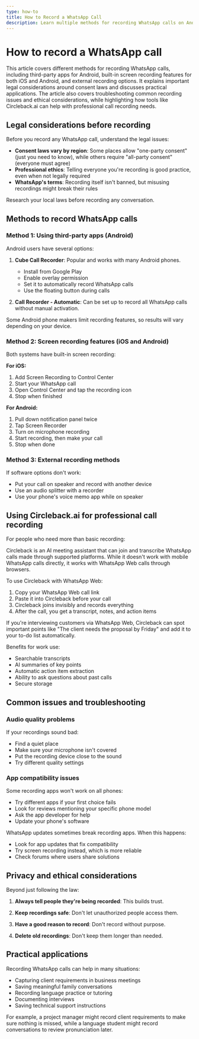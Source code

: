 ```yaml
---
type: how-to
title: How to Record a WhatsApp Call
description: Learn multiple methods for recording WhatsApp calls on Android and iOS, understand legal requirements, troubleshoot common issues, and discover how to use professional tools like Circleback.ai for call recording.
---
```


# How to record a WhatsApp call

This article covers different methods for recording WhatsApp calls, including third-party apps for Android, built-in screen recording features for both iOS and Android, and external recording options. It explains important legal considerations around consent laws and discusses practical applications. The article also covers troubleshooting common recording issues and ethical considerations, while highlighting how tools like Circleback.ai can help with professional call recording needs.

## Legal considerations before recording

Before you record any WhatsApp call, understand the legal issues:

- **Consent laws vary by region**: Some places allow "one-party consent" (just you need to know), while others require "all-party consent" (everyone must agree)
- **Professional ethics**: Telling everyone you're recording is good practice, even when not legally required
- **WhatsApp's terms**: Recording itself isn't banned, but misusing recordings might break their rules

Research your local laws before recording any conversation.

## Methods to record WhatsApp calls

### Method 1: Using third-party apps (Android)

Android users have several options:

1. **Cube Call Recorder**: Popular and works with many Android phones.
   - Install from Google Play
   - Enable overlay permission
   - Set it to automatically record WhatsApp calls
   - Use the floating button during calls

2. **Call Recorder - Automatic**: Can be set up to record all WhatsApp calls without manual activation.

Some Android phone makers limit recording features, so results will vary depending on your device.

### Method 2: Screen recording features (iOS and Android)

Both systems have built-in screen recording:

**For iOS:**
1. Add Screen Recording to Control Center
2. Start your WhatsApp call
3. Open Control Center and tap the recording icon
4. Stop when finished

**For Android:**
1. Pull down notification panel twice
2. Tap Screen Recorder
3. Turn on microphone recording
4. Start recording, then make your call
5. Stop when done

### Method 3: External recording methods

If software options don't work:

- Put your call on speaker and record with another device
- Use an audio splitter with a recorder
- Use your phone's voice memo app while on speaker

## Using Circleback.ai for professional call recording

For people who need more than basic recording:

Circleback is an AI meeting assistant that can join and transcribe WhatsApp calls made through supported platforms. While it doesn't work with mobile WhatsApp calls directly, it works with WhatsApp Web calls through browsers.

To use Circleback with WhatsApp Web:

1. Copy your WhatsApp Web call link
2. Paste it into Circleback before your call
3. Circleback joins invisibly and records everything
4. After the call, you get a transcript, notes, and action items

If you're interviewing customers via WhatsApp Web, Circleback can spot important points like "The client needs the proposal by Friday" and add it to your to-do list automatically.

Benefits for work use:

- Searchable transcripts
- AI summaries of key points
- Automatic action item extraction
- Ability to ask questions about past calls
- Secure storage

## Common issues and troubleshooting

### Audio quality problems

If your recordings sound bad:

- Find a quiet place
- Make sure your microphone isn't covered
- Put the recording device close to the sound
- Try different quality settings

### App compatibility issues

Some recording apps won't work on all phones:

- Try different apps if your first choice fails
- Look for reviews mentioning your specific phone model
- Ask the app developer for help
- Update your phone's software

WhatsApp updates sometimes break recording apps. When this happens:

- Look for app updates that fix compatibility
- Try screen recording instead, which is more reliable
- Check forums where users share solutions

## Privacy and ethical considerations

Beyond just following the law:

1. **Always tell people they're being recorded**: This builds trust.

2. **Keep recordings safe**: Don't let unauthorized people access them.

3. **Have a good reason to record**: Don't record without purpose.

4. **Delete old recordings**: Don't keep them longer than needed.

## Practical applications

Recording WhatsApp calls can help in many situations:

- Capturing client requirements in business meetings
- Saving meaningful family conversations
- Recording language practice or tutoring
- Documenting interviews
- Saving technical support instructions

For example, a project manager might record client requirements to make sure nothing is missed, while a language student might record conversations to review pronunciation later.
